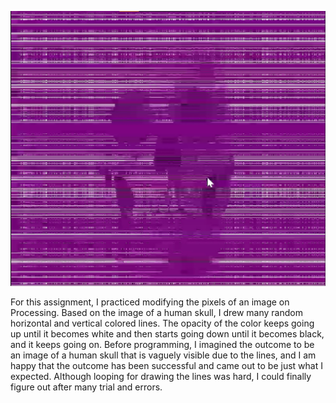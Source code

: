 ![](https://github.com/MinseokKim0813/IntroToIM/blob/main/June%207/screenshot.jpg?raw=true)

For this assignment, I practiced modifying the pixels of an image on Processing. Based on the image of a human skull, I drew many random horizontal and vertical colored lines. The opacity of the color keeps going up until it becomes white and then starts going down until it becomes black, and it keeps going on. Before programming, I imagined the outcome to be an image of a human skull that is vaguely visible due to the lines, and I am happy that the outcome has been successful and came out to be just what I expected. Although looping for drawing the lines was hard, I could finally figure out after many trial and errors. 
